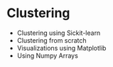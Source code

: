 # Clustering
- Clustering using Sickit-learn
- Clustering from scratch
- Visualizations using Matplotlib
- Using Numpy Arrays
